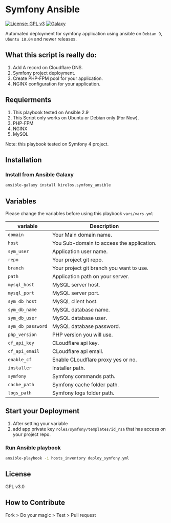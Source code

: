 # Symfony Ansible
[![License: GPL v3](https://img.shields.io/badge/License-GPLv3-blue.svg)](https://www.gnu.org/licenses/gpl-3.0) [![Galaxy](https://img.shields.io/badge/galaxy-kirelos.symfony__ansible-blue.svg)](https://galaxy.ansible.com/kirelos/symfony_ansible)

Automated deployment for symfony application using ansible on `Debian 9`, `Ubuntu 18.04` and newer releases.

## What this script is really do:
1. Add A record on Cloudflare DNS.
2. Symfony project deployment.
4. Create PHP-FPM pool for your application.
4. NGINX configuration for your application.

## Requierments
1. This playbook tested on Ansible 2.9
2. This Script only works on Ubuntu or Debian only (For Now).
3. PHP-FPM
4. NGINX
5. MySQL

Note: this playbook tested on Symfony 4 project.

## Installation

### Install from Ansible Galaxy
```sh
ansible-galaxy install kirelos.symfony_ansible
```

## Variables
Please change the variables before using this playbook `vars/vars.yml`

| variable          | Description |
| ------------      | ----------- |
| `domain`          | Your Main domain name.|
| `host`            | You Sub-domain to access the application.|
| `sym_user`        | Application user name.|
| `repo`            | Your project git repo.|
| `branch`          | Your project git branch you want to use.|
| `path`            | Application path on your server.|
| `mysql_host`      | MySQL server host.|
| `mysql_port`      | MySQL server port.|
| `sym_db_host`     | MySQL client host.|
| `sym_db_name`     | MySQL database name.|
| `sym_db_user`     | MySQL database user.|
| `sym_db_password` | MySQL database password.|
| `php_version`     | PHP version you will use.|
| `cf_api_key`      | CLoudflare api key.|
| `cf_api_email`    | CLoudflare api email.|
| `enable_cf`       | Enable CLoudflare proxy yes or no.|
| `installer`       | Installer path.|
| `symfony`         | Symfony commands path.|
| `cache_path`      | Symfony cache folder path.|
| `logs_path`       | Symfony logs folder path.|

## Start your Deployment
1. After setting your variable
2. add app private key `roles/symfony/templates/id_rsa` that has access on your project repo.

### Run Ansible playbook
```sh
ansible-playbook -i hosts_inventory deploy_symfony.yml
```
## License
GPL v3.0

## How to Contribute
Fork > Do your magic > Test > Pull request